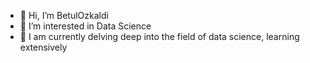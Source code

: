 - 👋 Hi, I’m BetulOzkaldi
- 👀 I’m interested in Data Science
- 🌱 I am currently delving deep into the field of data science, learning extensively


<!---
BetulOzkaldi/BetulOzkaldi is a ✨ special ✨ repository because its `README.md` (this file) appears on your GitHub profile.
You can click the Preview link to take a look at your changes.
--->
